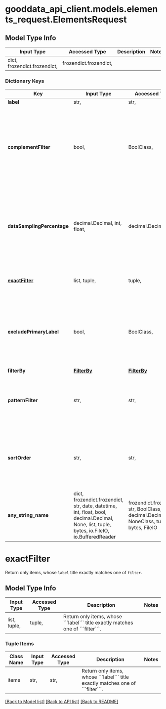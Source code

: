 # gooddata_api_client.models.elements_request.ElementsRequest

## Model Type Info
Input Type | Accessed Type | Description | Notes
------------ | ------------- | ------------- | -------------
dict, frozendict.frozendict,  | frozendict.frozendict,  |  | 

### Dictionary Keys
Key | Input Type | Accessed Type | Description | Notes
------------ | ------------- | ------------- | ------------- | -------------
**label** | str,  | str,  | Requested label. | 
**complementFilter** | bool,  | BoolClass,  | Inverse filters: * &#x60;&#x60;&#x60;false&#x60;&#x60;&#x60; - return items matching &#x60;&#x60;&#x60;patternFilter&#x60;&#x60;&#x60; and &#x60;&#x60;&#x60;exactFilter&#x60;&#x60;&#x60; * &#x60;&#x60;&#x60;true&#x60;&#x60;&#x60; - return items not matching &#x60;&#x60;&#x60;patternFilter&#x60;&#x60;&#x60; and &#x60;&#x60;&#x60;exactFilter&#x60;&#x60;&#x60; | [optional] if omitted the server will use the default value of False
**dataSamplingPercentage** | decimal.Decimal, int, float,  | decimal.Decimal,  | Specifies percentage of source table data scanned during the computation. This field is deprecated and is no longer used during the elements computation. | [optional] if omitted the server will use the default value of 100value must be a 32 bit float
**[exactFilter](#exactFilter)** | list, tuple,  | tuple,  | Return only items, whose &#x60;&#x60;&#x60;label&#x60;&#x60;&#x60; title exactly matches one of &#x60;&#x60;&#x60;filter&#x60;&#x60;&#x60;. | [optional] 
**excludePrimaryLabel** | bool,  | BoolClass,  | Excludes items from the result that differ only by primary label * &#x60;&#x60;&#x60;false&#x60;&#x60;&#x60; - return items with distinct primary label * &#x60;&#x60;&#x60;true&#x60;&#x60;&#x60; - return items with distinct requested label | [optional] if omitted the server will use the default value of False
**filterBy** | [**FilterBy**](FilterBy.md) | [**FilterBy**](FilterBy.md) |  | [optional] 
**patternFilter** | str,  | str,  | Return only items, whose &#x60;&#x60;&#x60;label&#x60;&#x60;&#x60; title case insensitively contains &#x60;&#x60;&#x60;filter&#x60;&#x60;&#x60; as substring. | [optional] 
**sortOrder** | str,  | str,  | Sort order of returned items. Items are sorted by &#x60;&#x60;&#x60;label&#x60;&#x60;&#x60; title. If no sort order is specified then attribute&#x27;s &#x60;&#x60;&#x60;sortDirection&#x60;&#x60;&#x60; is used, which is ASC by default | [optional] must be one of ["ASC", "DESC", ] 
**any_string_name** | dict, frozendict.frozendict, str, date, datetime, int, float, bool, decimal.Decimal, None, list, tuple, bytes, io.FileIO, io.BufferedReader | frozendict.frozendict, str, BoolClass, decimal.Decimal, NoneClass, tuple, bytes, FileIO | any string name can be used but the value must be the correct type | [optional]

# exactFilter

Return only items, whose ```label``` title exactly matches one of ```filter```.

## Model Type Info
Input Type | Accessed Type | Description | Notes
------------ | ------------- | ------------- | -------------
list, tuple,  | tuple,  | Return only items, whose &#x60;&#x60;&#x60;label&#x60;&#x60;&#x60; title exactly matches one of &#x60;&#x60;&#x60;filter&#x60;&#x60;&#x60;. | 

### Tuple Items
Class Name | Input Type | Accessed Type | Description | Notes
------------- | ------------- | ------------- | ------------- | -------------
items | str,  | str,  | Return only items, whose &#x60;&#x60;&#x60;label&#x60;&#x60;&#x60; title exactly matches one of &#x60;&#x60;&#x60;filter&#x60;&#x60;&#x60;. | 

[[Back to Model list]](../../README.md#documentation-for-models) [[Back to API list]](../../README.md#documentation-for-api-endpoints) [[Back to README]](../../README.md)
